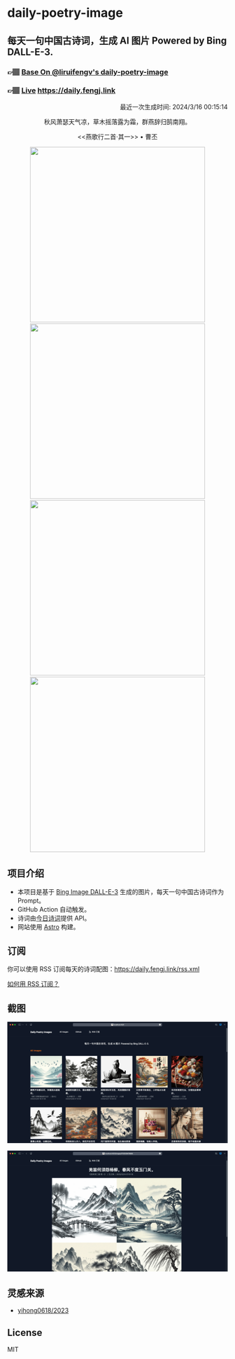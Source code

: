 
# daily-poetry-image

## 每天一句中国古诗词，生成 AI 图片 Powered by Bing DALL-E-3.

### 👉🏽 [Base On @liruifengv's daily-poetry-image](https://github.com/liruifengv/daily-poetry-image)

### 👉🏽 [Live](https://daily.fengj.link) https://daily.fengj.link

<p align="right">
  最近一次生成时间: 2024/3/16 00:15:14
</p>
<p align="center">
秋风萧瑟天气凉，草木摇落露为霜，群燕辞归鹄南翔。
</p>
<p align="center">
<<燕歌行二首·其一>> • 曹丕
</p>
<p align="center">
<img src="https://tse4.mm.bing.net/th/id/OIG2.j4DR8rSmSz1qNeLgLRJk" height="400" width="400" />
<img src="https://tse3.mm.bing.net/th/id/OIG2.WF_2sVOumDB4UPsW1B4e" height="400" width="400" />
<img src="https://tse4.mm.bing.net/th/id/OIG2.qXN68PM46Y5KA3gSIWzI" height="400" width="400" />
<img src="https://tse3.mm.bing.net/th/id/OIG2.6cB1KUBSXQyi3U7AMVOK" height="400" width="400" />
</p>

## 项目介绍

-   本项目是基于 [Bing Image DALL-E-3](https://www.bing.com/images/create) 生成的图片，每天一句中国古诗词作为 Prompt。
-   GitHub Action 自动触发。
-   诗词由[今日诗词](https://www.jinrishici.com/)提供 API。
-   网站使用 [Astro](https://astro.build) 构建。

## 订阅

你可以使用 RSS 订阅每天的诗词配图：https://daily.fengj.link/rss.xml

[如何用 RSS 订阅？](https://zhuanlan.zhihu.com/p/55026716)

## 截图

![图片列表](./screenshots/Snipaste_2023-12-28_21-00-26.png)

![图片详情](./screenshots/Snipaste_2023-12-28_21-00-53.png)

## 灵感来源

-   [yihong0618/2023](https://github.com/yihong0618/2023)

## License

MIT
